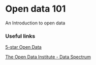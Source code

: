Open data 101
=============
An Introduction to open data 

### Useful links ###

[5-star Open Data](http://5stardata.info/en/)

[The Open Data Institute - Data Spectrum](https://theodi.org/data-spectrum)
